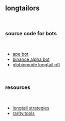 ## longtailors

<br>

### source code for bots

<br>


* [ape bot](https://github.com/duckdegen/apebot)
* [binance alpha bot](https://github.com/duckdegen/apebot)
* [globinmode longtail nft](https://github.com/Anish-Agnihotri/goblinmode)

<br>

### resources

<br>

* [longtail strategies](https://github.com/go-outside-labs/mev-toolkit/tree/main/MEV_strategies/longtails)
* [rarity.tools](https://rarity.tools/)

